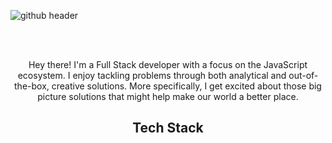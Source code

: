 ![github header](https://user-images.githubusercontent.com/25979741/131256497-f5484937-3aad-45fb-9d7e-21339b479146.png)

<br></br>
<p align="center">Hey there! I'm a Full Stack developer with a focus on the JavaScript ecosystem. 
I enjoy tackling problems through both analytical and out-of-the-box, creative solutions.
More specifically, I get excited about those big picture solutions that might help make our world a better place.
</p>

<h2 align="center">Tech Stack</h2>


<!--
**joleencfh/joleencfh** is a ✨ _special_ ✨ repository because its `README.md` (this file) appears on your GitHub profile.


- 🔭 I’m currently working on ...
- 🌱 I’m currently learning ...
- 👯 I’m looking to collaborate on ...
- 🤔 I’m looking for help with ...
- 💬 Ask me about ...
- 📫 How to reach me: ...
- 😄 Pronouns: ...
- ⚡ Fun fact: ...

[![Anurag's GitHub stats](https://github-readme-stats.vercel.app/api?username=joleencfh)](https://github.com/anuraghazra/github-readme-stats)
-->
